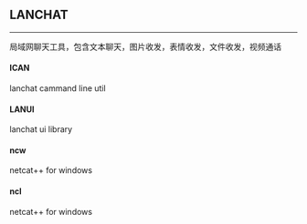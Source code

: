 ## LANCHAT
---
局域网聊天工具，包含文本聊天，图片收发，表情收发，文件收发，视频通话

#### ICAN
lanchat cammand line util

#### LANUI
lanchat ui library

#### ncw
netcat++ for windows

#### ncl
netcat++ for windows